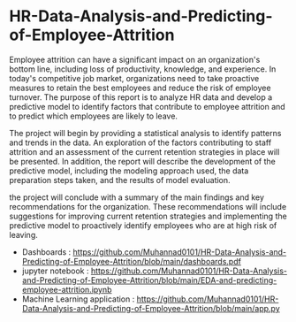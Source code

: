 # HR-Data-Analysis-and-Predicting-of-Employee-Attrition

Employee attrition can have a significant impact on an organization's bottom line, including loss of productivity, knowledge, and experience. In today's competitive job market, organizations need to take proactive measures to retain the best employees and reduce the risk of employee turnover. The purpose of this report is to analyze HR data and develop a predictive model to identify factors that contribute to employee attrition and to predict which employees are likely to leave.

The project will begin by providing a statistical analysis to identify patterns and trends in the data. An exploration of the factors contributing to staff attrition and an assessment of the current retention strategies in place will be presented. In addition, the report will describe the development of the predictive model, including the modeling approach used, the data preparation steps taken, and the results of model evaluation.

the project will conclude with a summary of the main findings and key recommendations for the organization. These recommendations will include suggestions for improving current retention strategies and implementing the predictive model to proactively identify employees who are at high risk of leaving.

- Dashboards : https://github.com/Muhannad0101/HR-Data-Analysis-and-Predicting-of-Employee-Attrition/blob/main/dashboards.pdf
- jupyter notebook : https://github.com/Muhannad0101/HR-Data-Analysis-and-Predicting-of-Employee-Attrition/blob/main/EDA-and-predicting-employee-attrition.ipynb
- Machine Learning application : https://github.com/Muhannad0101/HR-Data-Analysis-and-Predicting-of-Employee-Attrition/blob/main/app.py
